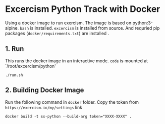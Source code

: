 # Excercism Python Track with Docker

Using a docker image to run exercism. The image is based on python:3-alpine. `bash` is installed. `excercism` is installed from source. And requried pip packages (`docker/requirements.txt`) are installed . 

## 1. Run

This runs the docker image in an interactive mode. `code` is mounted at `/root/excercism/python'

```
./run.sh
```

## 2. Building Docker Image

Run the following command in `docker` folder. Copy the token from `https://exercism.io/my/settings` link

```
docker build -t ss-python --build-arg token="XXXX-XXXX" .
```
